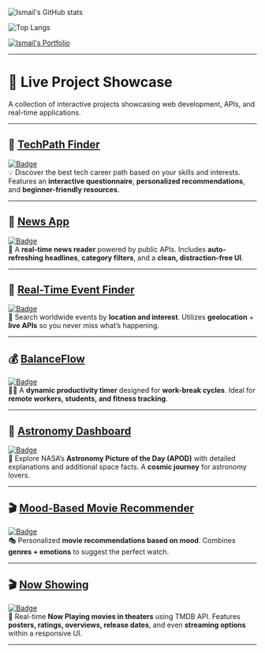 ![Ismail's GitHub stats](https://github-readme-stats.vercel.app/api?username=smile-plzz&show_icons=true&theme=radical)

![Top Langs](https://github-readme-stats.vercel.app/api/top-langs/?username=smile-plzz&layout=compact&theme=radical)

[![Ismail's Portfolio](https://img.shields.io/badge/Visit_Ismail's_Portfolio-0078D7?style=for-the-badge&logo=github&logoColor=white)](https://smile-plzz.github.io/Ismail_Hossain/)

---
# 🚀 Live Project Showcase  

A collection of interactive projects showcasing web development, APIs, and real-time applications.  

---

## 🧭 [TechPath Finder](https://techpath-finder.vercel.app/)  
[![Badge](https://img.shields.io/badge/Find_Your_Tech_Career_Path-2ECC71?style=for-the-badge&logo=vercel&logoColor=white)](https://techpath-finder.vercel.app/)  
💡 Discover the best tech career path based on your skills and interests. Features an **interactive questionnaire**, **personalized recommendations**, and **beginner-friendly resources**.  

---

## 📰 [News App](https://news-iota-lilac.vercel.app/)  
[![Badge](https://img.shields.io/badge/Live_News_Feed-FF5733?style=for-the-badge&logo=rss&logoColor=white)](https://news-iota-lilac.vercel.app/)  
🔎 A **real-time news reader** powered by public APIs. Includes **auto-refreshing headlines**, **category filters**, and a **clean, distraction-free UI**.  

---

## 📍 [Real-Time Event Finder](https://smile-plzz.github.io/real-time-event-finder/)  
[![Badge](https://img.shields.io/badge/Global_Events_Tracker-1E90FF?style=for-the-badge&logo=google-calendar&logoColor=white)](https://smile-plzz.github.io/real-time-event-finder/)  
📅 Search worldwide events by **location and interest**. Utilizes **geolocation** + **live APIs** so you never miss what’s happening.  

---

## 💰 [BalanceFlow](https://smile-plzz.github.io/BalanceFLow/)  
[![Badge](https://img.shields.io/badge/Productivity_&_Break_Timer-4CAF50?style=for-the-badge&logo=google-wallet&logoColor=white)](https://smile-plzz.github.io/BalanceFLow/)  
🧘‍♂️ A **dynamic productivity timer** designed for **work-break cycles**. Ideal for **remote workers, students, and fitness tracking**.  

---

## 🌌 [Astronomy Dashboard](https://smile-plzz.github.io/AstronomyDashboard/)  
[![Badge](https://img.shields.io/badge/NASA_POD_Explorer-6A5ACD?style=for-the-badge&logo=nasa&logoColor=white)](https://smile-plzz.github.io/AstronomyDashboard/)  
🔭 Explore NASA’s **Astronomy Picture of the Day (APOD)** with detailed explanations and additional space facts. A **cosmic journey** for astronomy lovers.  

---

## 🎬 [Mood-Based Movie Recommender](https://smile-plzz.github.io/MovieRecommendationBasedOnMood/)  
[![Badge](https://img.shields.io/badge/Movie_Suggestions_by_Mood-8E44AD?style=for-the-badge&logo=themoviedatabase&logoColor=white)](https://smile-plzz.github.io/MovieRecommendationBasedOnMood/)  
🎭 Personalized **movie recommendations based on mood**. Combines **genres + emotions** to suggest the perfect watch.  

---

## 🎬 [Now Showing](https://now-showing-mu.vercel.app/)  
[![Badge](https://img.shields.io/badge/Now_Playing_Movies-FF6347?style=for-the-badge&logo=tmdb&logoColor=white)](https://now-showing-mu.vercel.app/)  
🍿 Real-time **Now Playing movies in theaters** using TMDB API. Features **posters, ratings, overviews, release dates**, and even **streaming options** within a responsive UI.  

---



